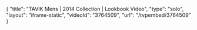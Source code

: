 {
    "title": "TAVIK Mens | 2014 Collection | Lookbook Video",
    "type": "solo",
    "layout": "iframe-static",
    "videoId": "3764509",
    "url": "\/tvpembed\/3764509"
}